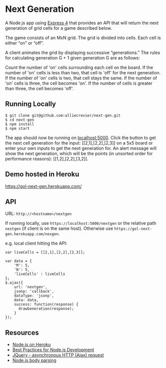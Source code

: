 # Next Generation

A Node.js app using [Express 4](http://expressjs.com/) that provides an API that will return the next generation of grid cells for a game described below.

The game consists of an MxN grid.  The grid is divided into cells. Each cell is either “on” or “off”.  

A client animates the grid by displaying successive “generations.” The rules for calculating generation G + 1 given generation G are as follows:

Count the number of 'on' cells surrounding each cell on the board. If the number of 'on' cells is less than two, that cell is 'off' for the next generation. If the number of 'on' cells is two, that cell stays the same. If the number of 'on' cells is three, the cell becomes 'on'. If the number of cells is greater than three, the cell becomes 'off'.

## Running Locally

```
$ git clone git@github.com:alliecrevier/next-gen.git
$ cd next-gen
$ npm install
$ npm start
```

The app should now be running on [localhost:5000](http://localhost:5000/). Click the button to get the next cell generation for the input: [[2,1],[2,2],[2,3]] on a 5x5 board or enter your own inputs to get the next generation for. An alert message will show the next generation, which will be the points (in unsorted order for performance reasons): [[1,2],[2,2],[3,2]].

## Demo hosted in Heroku

https://gol-next-gen.herokuapp.com/

## API

URL: 
`http://<hostname>/nextgen`

If running locally, use `https://localhost:5000/nextgen` or the relative path `nextgen` (if client is on the same host). Otherwise use `https://gol-next-gen.herokuapp.com/nexgen`.

e.g. local client hitting the API:
```node
var liveCells = [[2,1],[2,2],[2,3]];

var data = {
    'M': 5,
    'N': 5, 
    'liveCells' : liveCells
};
$.ajax({
    url: 'nextgen',
    jsonp: 'callback',
    dataType: 'jsonp',
    data: data,
    success: function(response) {
      drawGeneration(response);
    }
});

```

## Resources

- [Node.js on Heroku](https://devcenter.heroku.com/categories/nodejs)
- [Best Practices for Node.js Development](https://devcenter.heroku.com/articles/node-best-practices)
- [JQuery - asynchronous HTTP (Ajax) request](http://api.jquery.com/jquery.ajax/)
- [Node.js body parsing](https://github.com/expressjs/body-parser)
